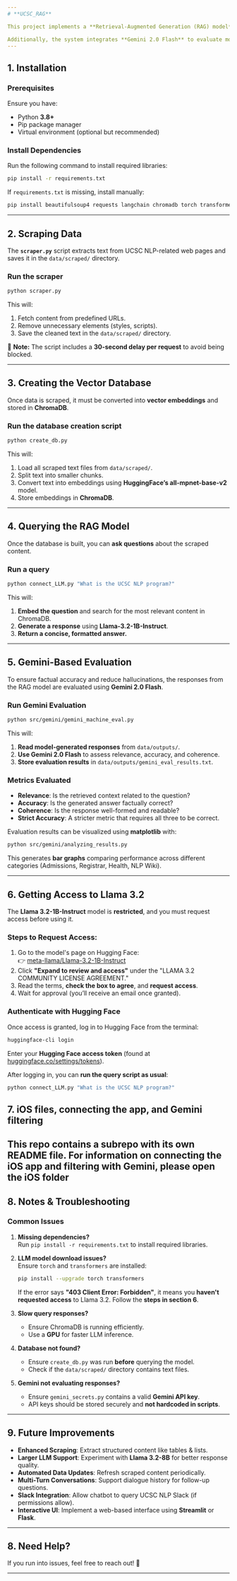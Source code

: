 ```yaml
---
# **UCSC_RAG**

This project implements a **Retrieval-Augmented Generation (RAG) model** using **LangChain**, **ChromaDB**, and **Llama 3.2**. It scrapes UCSC NLP-related websites, stores text embeddings in a vector database, and allows users to query the data for contextual responses.

Additionally, the system integrates **Gemini 2.0 Flash** to evaluate model-generated responses, ensuring factual accuracy, coherence, and relevance. This helps reduce hallucinations and improves overall response quality.
---
```


## **1. Installation**

### **Prerequisites**

Ensure you have:

- Python **3.8+**
- Pip package manager
- Virtual environment (optional but recommended)

### **Install Dependencies**

Run the following command to install required libraries:

```bash
pip install -r requirements.txt
```

If `requirements.txt` is missing, install manually:

```bash
pip install beautifulsoup4 requests langchain chromadb torch transformers google-generativeai matplotlib pandas numpy
```

---

## **2. Scraping Data**

The **`scraper.py`** script extracts text from UCSC NLP-related web pages and saves it in the `data/scraped/` directory.

### **Run the scraper**

```bash
python scraper.py
```

This will:

1. Fetch content from predefined URLs.
2. Remove unnecessary elements (styles, scripts).
3. Save the cleaned text in the `data/scraped/` directory.

🚀 **Note:** The script includes a **30-second delay per request** to avoid being blocked.

---

## **3. Creating the Vector Database**

Once data is scraped, it must be converted into **vector embeddings** and stored in **ChromaDB**.

### **Run the database creation script**

```bash
python create_db.py
```

This will:

1. Load all scraped text files from `data/scraped/`.
2. Split text into smaller chunks.
3. Convert text into embeddings using **HuggingFace’s all-mpnet-base-v2** model.
4. Store embeddings in **ChromaDB**.

---

## **4. Querying the RAG Model**

Once the database is built, you can **ask questions** about the scraped content.

### **Run a query**

```bash
python connect_LLM.py "What is the UCSC NLP program?"
```

This will:

1. **Embed the question** and search for the most relevant content in ChromaDB.
2. **Generate a response** using **Llama-3.2-1B-Instruct**.
3. **Return a concise, formatted answer.**

---

## **5. Gemini-Based Evaluation**

To ensure factual accuracy and reduce hallucinations, the responses from the RAG model are evaluated using **Gemini 2.0 Flash**.

### **Run Gemini Evaluation**

```bash
python src/gemini/gemini_machine_eval.py
```

This will:

1. **Read model-generated responses** from `data/outputs/`.
2. **Use Gemini 2.0 Flash** to assess relevance, accuracy, and coherence.
3. **Store evaluation results** in `data/outputs/gemini_eval_results.txt`.

### **Metrics Evaluated**

- **Relevance**: Is the retrieved context related to the question?
- **Accuracy**: Is the generated answer factually correct?
- **Coherence**: Is the response well-formed and readable?
- **Strict Accuracy**: A stricter metric that requires all three to be correct.

Evaluation results can be visualized using **matplotlib** with:

```bash
python src/gemini/analyzing_results.py
```

This generates **bar graphs** comparing performance across different categories (Admissions, Registrar, Health, NLP Wiki).

---

## **6. Getting Access to Llama 3.2**

The **Llama 3.2-1B-Instruct** model is **restricted**, and you must request access before using it.

### **Steps to Request Access:**

1. Go to the model's page on Hugging Face:  
   👉 [meta-llama/Llama-3.2-1B-Instruct](https://huggingface.co/meta-llama/Llama-3.2-1B-Instruct)
2. Click **"Expand to review and access"** under the "LLAMA 3.2 COMMUNITY LICENSE AGREEMENT."
3. Read the terms, **check the box to agree**, and **request access**.
4. Wait for approval (you’ll receive an email once granted).

### **Authenticate with Hugging Face**

Once access is granted, log in to Hugging Face from the terminal:

```bash
huggingface-cli login
```

Enter your **Hugging Face access token** (found at [huggingface.co/settings/tokens](https://huggingface.co/settings/tokens)).

After logging in, you can **run the query script as usual**:

```bash
python connect_LLM.py "What is the UCSC NLP program?"
```
## **7. iOS files, connecting the app, and Gemini filtering**
This repo contains a subrepo with its own README file. For information on connecting the iOS app and filtering with Gemini, please open the iOS folder 
---

## **8. Notes & Troubleshooting**

### **Common Issues**

1. **Missing dependencies?**  
   Run `pip install -r requirements.txt` to install required libraries.

2. **LLM model download issues?**  
   Ensure `torch` and `transformers` are installed:

   ```bash
   pip install --upgrade torch transformers
   ```

   If the error says **"403 Client Error: Forbidden"**, it means you **haven't requested access** to Llama 3.2. Follow the **steps in section 6**.

3. **Slow query responses?**

   - Ensure ChromaDB is running efficiently.
   - Use a **GPU** for faster LLM inference.

4. **Database not found?**

   - Ensure `create_db.py` was run **before** querying the model.
   - Check if the `data/scraped/` directory contains text files.

5. **Gemini not evaluating responses?**
   - Ensure `gemini_secrets.py` contains a valid **Gemini API key**.
   - API keys should be stored securely and **not hardcoded in scripts**.

---

## **9. Future Improvements**

- **Enhanced Scraping**: Extract structured content like tables & lists.
- **Larger LLM Support**: Experiment with **Llama 3.2-8B** for better response quality.
- **Automated Data Updates**: Refresh scraped content periodically.
- **Multi-Turn Conversations**: Support dialogue history for follow-up questions.
- **Slack Integration**: Allow chatbot to query UCSC NLP Slack (if permissions allow).
- **Interactive UI**: Implement a web-based interface using **Streamlit** or **Flask**.

---

## **8. Need Help?**

If you run into issues, feel free to reach out! 🚀

---
